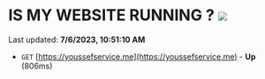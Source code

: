 # IS MY WEBSITE RUNNING ? [![](https://img.shields.io/static/v1?label=Sponsor&message=%E2%9D%A4&logo=GitHub&color=%23fe8e86)](https://github.com/sponsors/<username>)

Last updated: **7/6/2023, 10:51:10 AM**

- `GET` [https://youssefservice.me](https://youssefservice.me) - **Up** (806ms)
